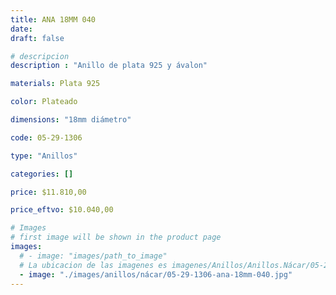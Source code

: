 ```yaml
---
title: ANA 18MM 040
date: 
draft: false

# descripcion
description : "Anillo de plata 925 y ávalon"

materials: Plata 925

color: Plateado

dimensions: "18mm diámetro"

code: 05-29-1306

type: "Anillos"

categories: []

price: $11.810,00

price_eftvo: $10.040,00

# Images
# first image will be shown in the product page
images:
  # - image: "images/path_to_image"
  # La ubicacion de las imagenes es imagenes/Anillos/Anillos.Nácar/05-29-1306-ana-18mm-040
  - image: "./images/anillos/nácar/05-29-1306-ana-18mm-040.jpg"
---
```

